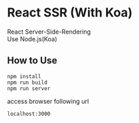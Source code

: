 # React SSR (With Koa)
React Server-Side-Rendering  
Use Node.js(Koa)  

## How to Use
```
npm install
npm run build
npm run server
```
access browser following url
```
localhost:3000
```

